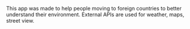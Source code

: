 This app was made to help people moving to foreign countries to better understand their environment. External APIs are used for weather, maps, street view.
